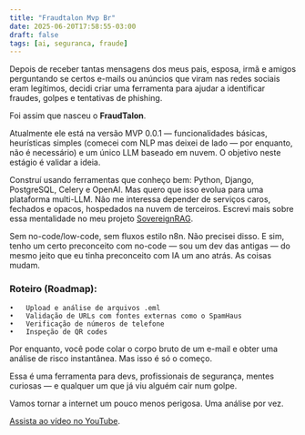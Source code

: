 ```yaml
---
title: "Fraudtalon Mvp Br"
date: 2025-06-20T17:58:55-03:00
draft: false
tags: [ai, seguranca, fraude]
---
```


Depois de receber tantas mensagens dos meus pais, esposa, irmã e amigos perguntando se certos e-mails ou anúncios que viram nas redes sociais eram legítimos, decidi criar uma ferramenta para ajudar a identificar fraudes, golpes e tentativas de phishing.

Foi assim que nasceu o **FraudTalon**.

Atualmente ele está na versão MVP 0.0.1 — funcionalidades básicas, heurísticas simples (comecei com NLP mas deixei de lado — por enquanto, não é necessário) e um único LLM baseado em nuvem. O objetivo neste estágio é validar a ideia.

Construí usando ferramentas que conheço bem: Python, Django, PostgreSQL, Celery e OpenAI. Mas quero que isso evolua para uma plataforma multi-LLM. Não me interessa depender de serviços caros, fechados e opacos, hospedados na nuvem de terceiros. Escrevi mais sobre essa mentalidade no meu projeto [SovereignRAG](https://adlermedrado.com.br/posts/rag_soberano/).

Sem no-code/low-code, sem fluxos estilo n8n. Não precisei disso. E sim, tenho um certo preconceito com no-code — sou um dev das antigas — do mesmo jeito que eu tinha preconceito com IA um ano atrás. As coisas mudam.

### Roteiro (Roadmap):
	•	Upload e análise de arquivos .eml
	•	Validação de URLs com fontes externas como o SpamHaus
	•	Verificação de números de telefone
	•	Inspeção de QR codes

Por enquanto, você pode colar o corpo bruto de um e-mail e obter uma análise de risco instantânea. Mas isso é só o começo.

Essa é uma ferramenta para devs, profissionais de segurança, mentes curiosas — e qualquer um que já viu alguém cair num golpe.

Vamos tornar a internet um pouco menos perigosa.
Uma análise por vez.

[Assista ao vídeo no YouTube](https://youtu.be/U_8blKG9iCU).

